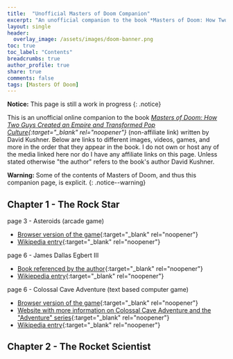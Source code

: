 ```yaml
---
title:  "Unofficial Masters of Doom Companion"
excerpt: "An unofficial companion to the book *Masters of Doom: How Two Guys Created an Empire and Transformed Pop Culture*  by David Kushner."
layout: single
header:
  overlay_image: /assets/images/doom-banner.png
toc: true
toc_label: "Contents"
breadcrumbs: true
author_profile: true
share: true
comments: false
tags: [Masters Of Doom]
---
```


**Notice:** This page is still a work in progress
{: .notice}

This is an unofficial online companion to the book *[Masters of Doom: How Two Guys Created an Empire and Transformed Pop Culture](https://www.amazon.com/Masters-Doom-Created-Transformed-Culture/dp/0812972155){:target="_blank" rel="noopener"}* (non-affiliate link) written by David Kushner. Below are links to different images, videos, games, and more in the order that they appear in the book. I do not own or host any of the media linked here nor do I have any affiliate links on this page. Unless stated otherwise "the author" refers to the book's author David Kushner.

**Warning:** Some of the contents of Masters of Doom, and thus this companion page, is explicit.
{: .notice--warning}

## Chapter 1 - The Rock Star
page 3 - Asteroids (arcade game)
  - [Browser version of the game](https://freeasteroids.org/){:target="_blank" rel="noopener"}
  - [Wikipedia entry](https://en.wikipedia.org/wiki/Asteroids_(video_game)){:target="_blank" rel="noopener"}

page 6 - James Dallas Egbert III
  - [Book referenced by the author](https://www.amazon.com/Dungeon-Master-Disappearance-Dallas-Egbert/dp/0395355362){:target="_blank" rel="noopener"}
  - [Wikiepedia entry](https://en.wikipedia.org/wiki/James_Dallas_Egbert_III){:target="_blank" rel="noopener"}

page 6 - Colossal Cave Adventure (text based computer game)
  - [Browser version of the game](http://rickadams.org/adventure/advent/){:target="_blank" rel="noopener"}
  - [Website with more information on Colossal Cave Adventure and the "Adventure" series](https://rickadams.org/adventure/){:target="_blank" rel="noopener"}
  - [Wikipedia entry](https://en.wikipedia.org/wiki/Colossal_Cave_Adventure){:target="_blank" rel="noopener"}

## Chapter 2 - The Rocket Scientist
